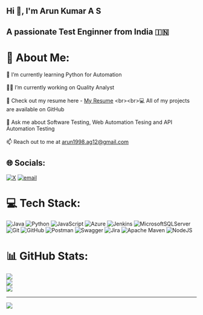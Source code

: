 ## Hi 👋, I'm Arun Kumar A S
## A passionate Test Enginner from India 🇮🇳
# 💫 About Me:
🌱 I’m currently learning Python for Automation<br><br>👨‍💻 I’m currently working on Quality Analyst<br><br>📑 Check out my resume here - [My Resume]([https://pages.github.com/](https://drive.google.com/file/d/1GV203p33H_QZlbnIsLuuiGjob4hD28CR/view?usp=sharing)) <br><br>💻 All of my projects are available on GitHub<br><br>💬 Ask me about Software Testing, Web Automation Tesing and API Automation Testing<br><br>📫 Reach out to me at arun1998.ag12@gmail.com


## 🌐 Socials:
[![X](https://img.shields.io/badge/X-black.svg?logo=X&logoColor=white)](https://x.com/@ArunGowda1720) [![email](https://img.shields.io/badge/Email-D14836?logo=gmail&logoColor=white)](mailto:arun1998.ag12@gmail.com) 

# 💻 Tech Stack:
![Java](https://img.shields.io/badge/java-%23ED8B00.svg?style=for-the-badge&logo=openjdk&logoColor=white) ![Python](https://img.shields.io/badge/python-3670A0?style=for-the-badge&logo=python&logoColor=ffdd54) ![JavaScript](https://img.shields.io/badge/javascript-%23323330.svg?style=for-the-badge&logo=javascript&logoColor=%23F7DF1E) ![Azure](https://img.shields.io/badge/azure-%230072C6.svg?style=for-the-badge&logo=microsoftazure&logoColor=white) ![Jenkins](https://img.shields.io/badge/jenkins-%232C5263.svg?style=for-the-badge&logo=jenkins&logoColor=white) ![MicrosoftSQLServer](https://img.shields.io/badge/Microsoft%20SQL%20Server-CC2927?style=for-the-badge&logo=microsoft%20sql%20server&logoColor=white) ![Git](https://img.shields.io/badge/git-%23F05033.svg?style=for-the-badge&logo=git&logoColor=white) ![GitHub](https://img.shields.io/badge/github-%23121011.svg?style=for-the-badge&logo=github&logoColor=white) ![Postman](https://img.shields.io/badge/Postman-FF6C37?style=for-the-badge&logo=postman&logoColor=white) ![Swagger](https://img.shields.io/badge/-Swagger-%23Clojure?style=for-the-badge&logo=swagger&logoColor=white) ![Jira](https://img.shields.io/badge/jira-%230A0FFF.svg?style=for-the-badge&logo=jira&logoColor=white) ![Apache Maven](https://img.shields.io/badge/Apache%20Maven-C71A36?style=for-the-badge&logo=Apache%20Maven&logoColor=white) ![NodeJS](https://img.shields.io/badge/node.js-6DA55F?style=for-the-badge&logo=node.js&logoColor=white)
# 📊 GitHub Stats:
![](https://github-readme-stats.vercel.app/api?username=arunkumaras1998&theme=default&hide_border=false&include_all_commits=true&count_private=true)<br/>
![](https://nirzak-streak-stats.vercel.app/?user=arunkumaras1998&theme=default&hide_border=false)<br/>
![](https://github-readme-stats.vercel.app/api/top-langs/?username=arunkumaras1998&theme=default&hide_border=false&include_all_commits=true&count_private=true&layout=compact)

---
[![](https://visitcount.itsvg.in/api?id=arunkumaras1998&icon=0&color=0)](https://visitcount.itsvg.in)

<!-- Proudly created with GPRM ( https://gprm.itsvg.in ) -->
